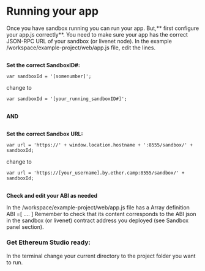 # Running your app

Once you have sandbox running you can run your app. But,** first configure your app.js correctly**. You need to make sure your app has the correct JSON-RPC URL of your sandbox (or livenet node). In the example /workspace/example-project/web/app.js file, edit the lines.

## 



**Set the correct SandboxID#:**

```var sandboxId = '[somenumber]';```

change to

```var sandboxId = '[your_running_sandboxID#]';```


## 



**AND**


## 



**Set the correct Sandbox URL:**

```var url = 'https://' + window.location.hostname + ':8555/sandbox/' + sandboxId;```

change to

```var url = 'https://[your_username].by.ether.camp:8555/sandbox/' + sandboxId;```


## 



**Check and edit your ABI as needed**

In the /workspace/example-project/web/app.js file has a Array definition ABI =[ ....  ]
Remember to check that its content corresponds to the ABI json in the sandbox (or livenet) contract address you deployed (see Sandbox panel section).



### Get Ethereum Studio ready:


In the terminal change your current directory to the project folder you want to run. 
